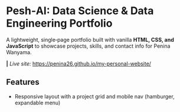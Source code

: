 # Pesh‑AI: Data Science & Data Engineering Portfolio

<p>A lightweight, single‑page portfolio built with vanilla <strong>HTML, CSS, and JavaScript</strong> to showcase projects, skills, and contact info for Penina Wanyama.</p>

<span><strong>|</strong></span> <em>Live site:</em> https://penina26.github.io/my-personal-website/ <br>

## Features
<ul>
    <li>Responsive layout with a project grid and mobile nav (hamburger, expandable menu)</li>
</ul>